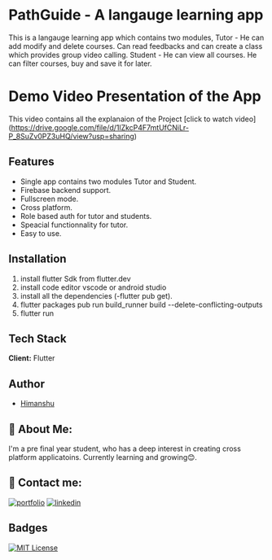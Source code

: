 
# PathGuide - A langauge learning app

This is a langauge learning app which contains two modules, 
Tutor - He can add modify and delete courses. Can read feedbacks and can create a class which provides group video calling.
Student - He can view all courses. He can filter courses, buy and save it for later.

# Demo Video Presentation of the App

This video contains all the explanaion of the Project 
[click to watch video] (https://drive.google.com/file/d/1lZkcP4F7mtUfCNiLr-P_8SuZv0PZ3uHQ/view?usp=sharing)


## Features

- Single app contains two modules Tutor and Student.
- Firebase backend support.
- Fullscreen mode.
- Cross platform.
- Role based auth for tutor and students.
- Speacial functionnality for tutor.
- Easy to use.
  


## Installation

1) install flutter Sdk from flutter.dev 
2) install code editor vscode or android studio
4) install all the dependencies (-flutter pub get).
5) flutter packages pub run build_runner build --delete-conflicting-outputs
6) flutter run 
    
## Tech Stack

**Client:** Flutter


## Author

- [Himanshu](https://github.com/nycanshu)


## 🚀 About Me:
I'm a pre final year student, who has a deep interest in creating cross platform applicatoins. Currently learning and growing😊.



## 🔗 Contact me:
[![portfolio](https://img.shields.io/badge/my_portfolio-000?style=for-the-badge&logo=ko-fi&logoColor=white)](https://okay-anshu.web.app)
[![linkedin](https://img.shields.io/badge/linkedin-0A66C2?style=for-the-badge&logo=linkedin&logoColor=white)](https://www.linkedin.com/in/okay-anshu/)



## Badges

[![MIT License](https://img.shields.io/badge/License-MIT-green.svg)](https://choosealicense.com/licenses/mit/)


